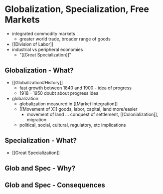 # Globalization, Specialization, Free Markets
- integrated commodity markets
	- greater world trade, broader range of goods
- [[Division of Labor]]
- industrial vs peripheral economies
	- "[[Great Specialization]]"

## Globalization - What?
- [[Globalization#History]]
	- fast growth between 1840 and 1900 - idea of progress
	- 1918 - 1950 doubt about progress idea
- globalization
	- globalization measured in [[Market Integration]]
	- [[Movement of X]] goods, labor, capital, land more/easier
		- movement of land ... conquest of settlement, [[Colonialization]], migration
	- political, social, cultural, regulatory, etc implications
## Specialization - What?
- [[Great Specialization]]

## Glob and Spec - Why?

## Glob and Spec - Consequences

